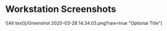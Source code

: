 # Workstation Screenshots

![Alt text](/Greenshot 2020-03-28 14.34.03.png?raw=true "Optional Title")
